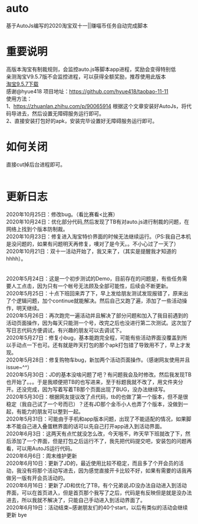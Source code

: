 # auto
基于AutoJs编写的2020淘宝双十一||赚喵币任务自动完成脚本
# 重要说明
高版本淘宝有制裁规则，会监控auto.js等脚本app进程，奖励会变得特别低<br>
亲测淘宝V9.5.7版不会监控进程，可以获得全额奖励，推荐使用此版本<br>
<a href="https://www.wandoujia.com/apps/32267/history_v278"><span>淘宝9.5.7下载</span></a><br>
感谢@hyue418
项目地址：https://github.com/hyue418/taobao-11-11
<br>
使用方法：<br>
1、https://zhuanlan.zhihu.com/p/90065914 根据这个文章安装好AutoJs，将代码导进去，然后设置无障碍服务运行即可。<br>
2、直接安装打包好的apk，安装完毕设置好无障碍服务运行即可。<br>

# 如何关闭<br>
直接cut掉后台进程即可。
<br>
<br>
# 更新日志
2020年10月25日：修改bug。（看比赛看<比赛）<br>
2020年10月24日：优化部分代码,然后发现了TB有对auto.js进行制裁的问题，在网络上找到个版本防制裁。<br>
2020年10月23日：修复进入淘宝特价界面的时候无法继续运行。（PS:我自己本机是没问题的，如果有问题明天再修复，噢对了是今天。。不小心过了一天了）<br>
2020年10月21日：双十一活动开始了，我又来了，（其实是提醒我才知道的hhhh）。<br>
<br>
<br>
2020年5月24日：这是一个初步测试的Demo，目前存在的问题是，有些任务需要人工点击，因为只有一个帐号无法顾及全部可能性，后续会不断更新。<br>
2020年5月25日：十点下班回来弄了下，早上发给朋友测试发现报错了，原来出了个逻辑问题，加个continue就能解决。然后自己又跑了遍，添加了一些活动操作，明天继续。<br>
2020年5月26日：再次跑完一遍活动并且解决了部分问题和加入了我目前遇到的活动页面操作，因为每天只能测一个号，改完之后也没进行第二次测试。这次加了写日志代码方便调试，有兴趣的朋友可以去调试下。<br>
2020年5月27日：修复小bug，基本能跑完全程，可能有些活动界面没覆盖到所以手动点一下也可。还有就是昨天打包的那个apk打包错了导致用不了，早上才发现。<br>
2020年5月28日：修复购物车bug，新加两个活动页面操作。（感谢网友使用并且issue~^^）<br>
2020年5月30日：JD的基本没啥问题了吧？有问题我会及时修改。然后我发现TB也开始了。。。于是我顺便把TB的也写进来，至于标题我就不改了，用文件夹分开。还没完成，因为写着写着TB那个页面出现了BUG，没办法继续写。<br>
2020年5月30日：根据网友提议改了点代码，tb的也做了第一个版本，但不是很稳定（我自己试了一个号而已）？还有JD那个金币小人也弄了个版本，没做到一起，有能力的朋友可以整到一起。<br>
2020年5月31日：可能由于手机和app版本问题，出现了不能适配的情况，如果脚本不能自己进入叠蛋糕界面的话可以先自己打开app进入到活动界面。<br>
2020年6月3日：这两天有点忙就没怎么改，今天哦不，昨天早下班就改了下，然后添加了一个界面，但是打包之后运行不了，我先把代码提交吧，安装包的问题再看，可以用AutoJS运行代码。<br>
2020年6月6日：周末维护更新<br>
2020年6月10日：更新了JD的，最近使用比较不稳定，而且多了个开会员的活动，我没有将那个活动写进去，因为感觉直接开卡比较不好，如果有需要的话我再做另一版有开会员活动的。<br>
2020年6月16日：更新了JD和优化了TB，有个兄弟说JD没办法自动进入到活动界面，可以在首页进入，但是首页那个我写了之后，代码是有反映但是就是没办法进去，所以我就不解决了，只能自己手动进入到活动界面了。<br>
2020年6月19日：活动结束~感谢朋友们的40个start，以后有类似的活动会继续更新 bye<br>
